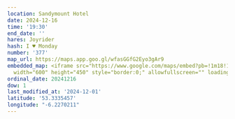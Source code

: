 ```yaml
---
location: Sandymount Hotel
date: 2024-12-16
time: '19:30'
end_date: ''
hares: Joyrider
hash: I ♥ Monday
number: '377'
map_url: https://maps.app.goo.gl/wfasGGfG2Eyo3gAr9
embedded_map: <iframe src="https://www.google.com/maps/embed?pb=!1m18!1m12!1m3!1d2382.54242867477!2d-6.227021087485657!3d53.33354567556532!2m3!1f0!2f0!3f0!3m2!1i1024!2i768!4f13.1!3m3!1m2!1s0x48670d5a3b3eb43b%3A0x568523ef1be84c92!2sSandymount%20Hotel!5e0!3m2!1sen!2sie!4v1733083629449!5m2!1sen!2sie"
  width="600" height="450" style="border:0;" allowfullscreen="" loading="lazy" referrerpolicy="no-referrer-when-downgrade"></iframe>
ordinal_date: 20241216
dow: 1
last_modified_at: '2024-12-01'
latitude: '53.3335457'
longitude: "-6.2270211"
---
```


